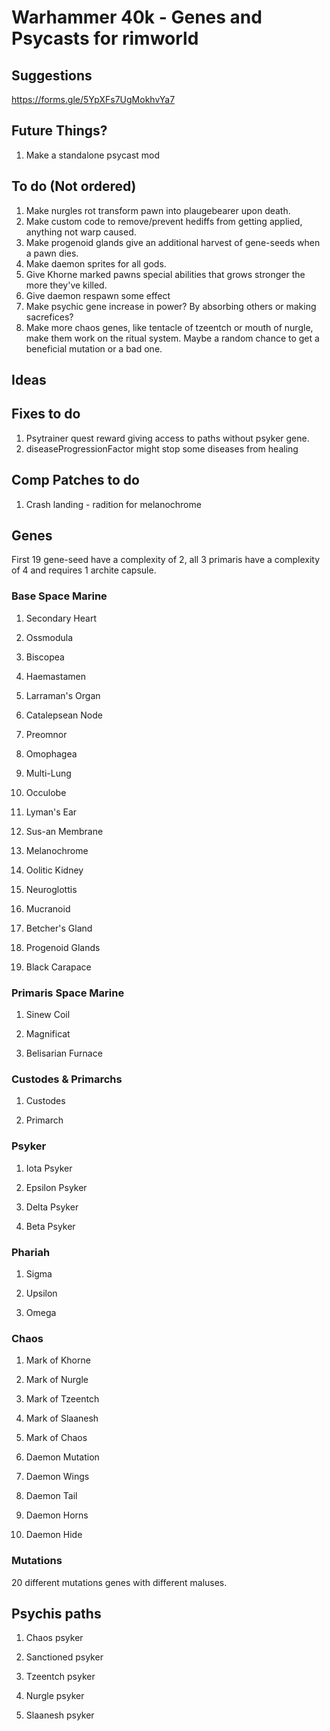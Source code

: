 # Warhammer 40k - Genes and Psycasts for rimworld

## Suggestions
https://forms.gle/5YpXFs7UgMokhvYa7

## Future Things?
1. Make a standalone psycast mod

## To do (Not ordered)
1. Make nurgles rot transform pawn into plaugebearer upon death.
2. Make custom code to remove/prevent hediffs from getting applied, anything not warp caused.
3. Make progenoid glands give an additional harvest of gene-seeds when a pawn dies.
4. Make daemon sprites for all gods.
5. Give Khorne marked pawns special abilities that grows stronger the more they've killed.
6. Give daemon respawn some effect
7. Make psychic gene increase in power? By absorbing others or making sacrefices?
8. Make more chaos genes, like tentacle of tzeentch or mouth of nurgle, make them work on the ritual system. Maybe a random chance to get a beneficial mutation or a bad one.


## Ideas


## Fixes to do
1. Psytrainer quest reward giving access to paths without psyker gene.
2. diseaseProgressionFactor might stop some diseases from healing

## Comp Patches to do
1. Crash landing - radition for melanochrome

## Genes
First 19 gene-seed have a complexity of 2, all 3 primaris have a complexity of 4 and requires 1 archite capsule.

### Base Space Marine
1. Secondary Heart

2. Ossmodula

3. Biscopea
    
4. Haemastamen
    
5. Larraman's Organ
    
6. Catalepsean Node
    
7. Preomnor
    
8. Omophagea
    
9. Multi-Lung
    
10. Occulobe
    
11. Lyman's Ear
    
12. Sus-an Membrane
    
13. Melanochrome
    
14. Oolitic Kidney
  
15. Neuroglottis
    
16. Mucranoid
    
17. Betcher's Gland
    
18. Progenoid Glands
   
19. Black Carapace

### Primaris Space Marine    
1. Sinew Coil
    
2. Magnificat
    
3. Belisarian Furnace

### Custodes & Primarchs
1. Custodes

2. Primarch

### Psyker
1. Iota Psyker

2. Epsilon Psyker

3. Delta Psyker

4. Beta Psyker  

### Phariah
1. Sigma

2. Upsilon

3. Omega

### Chaos
1. Mark of Khorne

2. Mark of Nurgle

3. Mark of Tzeentch

4. Mark of Slaanesh

5. Mark of Chaos

6. Daemon Mutation

6. Daemon Wings

7. Daemon Tail

8. Daemon Horns

9. Daemon Hide

### Mutations
20 different mutations genes with different maluses.    

## Psychis paths
1. Chaos psyker
   
2. Sanctioned psyker

3. Tzeentch psyker

4. Nurgle psyker

5. Slaanesh psyker
